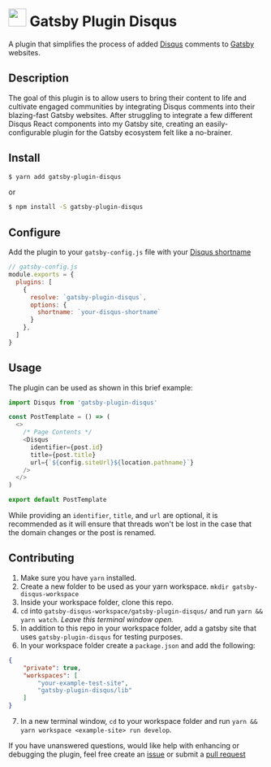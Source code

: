 # <img src="https://user-images.githubusercontent.com/16360374/56634709-d11b0280-6617-11e9-8f33-d92638b14c1f.png" height="35"/> Gatsby Plugin Disqus  

A plugin that simplifies the process of added [Disqus](https://disqus.com/) comments to [Gatsby](https://www.gatsbyjs.org/) websites.  

## Description  
The goal of this plugin is to allow users to bring their content to life and cultivate engaged communities by integrating Disqus comments into their blazing-fast Gatsby websites. After struggling to integrate a few different Disqus React components into my Gatsby site, creating an easily-configurable plugin for the Gatsby ecosystem felt like a no-brainer.  

## Install  
```sh
$ yarn add gatsby-plugin-disqus
```  
or  
```sh
$ npm install -S gatsby-plugin-disqus
```

## Configure  

Add the plugin to your `gatsby-config.js` file with your [Disqus shortname](https://help.disqus.com/installation/whats-a-shortname)  

```js
// gatsby-config.js
module.exports = {
  plugins: [
    {
      resolve: `gatsby-plugin-disqus`,
      options: {
        shortname: `your-disqus-shortname`
      }
    },
  ]
}
```

## Usage  

The plugin can be used as shown in this brief example:  

```js
import Disqus from 'gatsby-plugin-disqus'

const PostTemplate = () => (
  <>
    /* Page Contents */
    <Disqus 
      identifier={post.id}
      title={post.title}
      url={`${config.siteUrl}${location.pathname}`}
    />
  </>
)

export default PostTemplate
```

While providing an `identifier`, `title`, and `url` are optional, it is recommended as it will ensure that threads won't be lost in the case that the domain changes or the post is renamed.

## Contributing  

  1. Make sure you have `yarn` installed.
  2. Create a new folder to be used as your yarn workspace. `mkdir gatsby-disqus-workspace`
  3. Inside your workspace folder, clone this repo.
  4. `cd` into `gatsby-disqus-workspace/gatsby-plugin-disqus/` and run `yarn && yarn watch`. *Leave this terminal window open.*
  5. In addition to this repo in your workspace folder, add a gatsby site that uses `gatsby-plugin-disqus` for testing purposes.
  6. In your workspace folder create a `package.json` and add the following:
```json
{
	"private": true,
	"workspaces": [
		"your-example-test-site",
		"gatsby-plugin-disqus/lib"
	]
}
```
  7. In a new terminal window, `cd` to your workspace folder and run `yarn && yarn workspace <example-site> run develop`.

If you have unanswered questions, would like help with enhancing or debugging the plugin, feel free create an [issue](https://github.com/tterb/gatsby-plugin-disqus/issues/new) or submit a [pull request](https://github.com/tterb/gatsby-plugin-disqus/pulls)  
